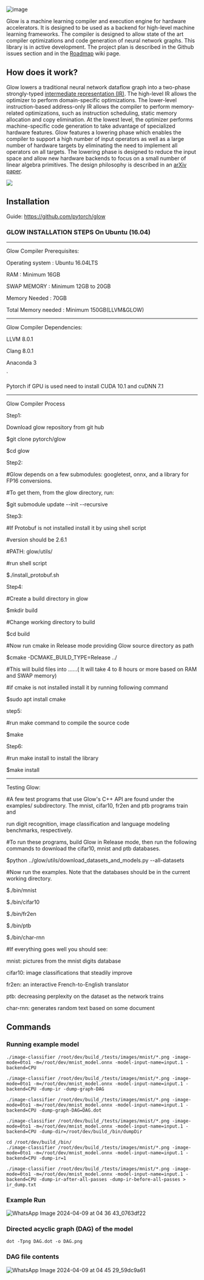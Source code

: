 ![image](https://github.com/srsapireddy/GLOW-Compiler/assets/32967087/6edc1317-98f6-4d23-b51e-5d543694b166)

Glow is a machine learning compiler and execution engine for hardware
accelerators.  It is designed to be used as a backend for high-level machine
learning frameworks.  The compiler is designed to allow state of the art
compiler optimizations and code generation of neural network graphs. This
library is in active development. The project plan is described in the Github
issues section and in the
[Roadmap](https://github.com/pytorch/glow/wiki/Glow-Roadmap) wiki page.

## How does it work?

Glow lowers a traditional neural network dataflow graph into a two-phase
strongly-typed [intermediate representation (IR)](./docs/IR.md). The high-level
IR allows the optimizer to perform domain-specific optimizations. The
lower-level instruction-based address-only IR allows the compiler to perform
memory-related optimizations, such as instruction scheduling, static memory
allocation and copy elimination. At the lowest level, the optimizer performs
machine-specific code generation to take advantage of specialized hardware
features. Glow features a lowering phase which enables the compiler to support a
high number of input operators as well as a large number of hardware targets by
eliminating the need to implement all operators on all targets. The lowering
phase is designed to reduce the input space and allow new hardware backends to
focus on a small number of linear algebra primitives.
The design philosophy is described in an [arXiv paper](https://arxiv.org/abs/1805.00907).

![](./docs/3LevelIR.png)

## Installation 
Guide: https://github.com/pytorch/glow

### GLOW INSTALLATION STEPS On Ubuntu (16.04)

--------------------------------------------------------------------------------------------------------------------------------------------

Glow Compiler Prerequisites:

Operating system : Ubuntu 16.04LTS

RAM : Minimum 16GB

SWAP MEMORY : Minimum 12GB to 20GB

Memory Needed : 70GB

Total Memory needed : Minimum 150GB(LLVM&GLOW)

------------------------------------------------------------------------------------------------------------------------------------------------

Glow Compiler Dependencies:

LLVM 8.0.1

Clang 8.0.1

Anaconda 3

`

Pytorch if GPU is used need to install CUDA 10.1 and cuDNN 7.1

------------------------------------------------------------------------------------------------------------------------------------------------

Glow Compiler Process

Step1:

Download glow repository from git hub

$git clone pytorch/glow

$cd glow

Step2:

#Glow depends on a few submodules: googletest, onnx, and a library for FP16 conversions.

#To get them, from the glow directory, run:

$git submodule update --init --recursive

Step3:

#If Protobuf is not installed install it by using shell script

#version should be 2.6.1

#PATH: glow/utils/

#run shell script

$./install_protobuf.sh

Step4:

#Create a build directory in glow

$mkdir build

#Change working directory to build

$cd build

#Now run cmake in Release mode providing Glow source directory as path

$cmake -DCMAKE_BUILD_TYPE=Release ../

#This will build files into ......( It will take 4 to 8 hours or more based on RAM and SWAP memory)

#if cmake is not installed install it by running following command

$sudo apt install cmake

step5:

#run make command to compile the source code

$make

Step6:

#run make install to install the library

$make install

-----------------------------------------------------------------------------------------------------------------------------------------------------

Testing Glow:

#A few test programs that use Glow's C++ API are found under the examples/ subdirectory. The mnist, cifar10, fr2en and ptb programs train and

run digit recognition, image classification and language modeling benchmarks, respectively.

#To run these programs, build Glow in Release mode, then run the following commands to download the cifar10, mnist and ptb databases.

$python ../glow/utils/download_datasets_and_models.py --all-datasets

#Now run the examples. Note that the databases should be in the current working directory.

$./bin/mnist

$./bin/cifar10

$./bin/fr2en

$./bin/ptb

$./bin/char-rnn

#If everything goes well you should see:

mnist: pictures from the mnist digits database

cifar10: image classifications that steadily improve

fr2en: an interactive French-to-English translator

ptb: decreasing perplexity on the dataset as the network trains

char-rnn: generates random text based on some document

## Commands
### Running example model 
```
./image-classifier /root/dev/build_/tests/images/mnist/*.png -image-mode=0to1 -m=/root/dev/mnist_model.onnx -model-input-name=input.1 -backend=CPU

./image-classifier /root/dev/build_/tests/images/mnist/*.png -image-mode=0to1 -m=/root/dev/mnist_model.onnx -model-input-name=input.1 -backend=CPU -dump-ir -dump-graph-DAG

./image-classifier /root/dev/build_/tests/images/mnist/*.png -image-mode=0to1 -m=/root/dev/mnist_model.onnx -model-input-name=input.1 -backend=CPU -dump-graph-DAG=DAG.dot

./image-classifier /root/dev/build_/tests/images/mnist/*.png -image-mode=0to1 -m=/root/dev/mnist_model.onnx -model-input-name=input.1 -backend=CPU -dump-dir=/root/dev/build_/bin/dumpDir

cd /root/dev/build_/bin/
./image-classifier /root/dev/build_/tests/images/mnist/*.png -image-mode=0to1 -m=/root/dev/mnist_model.onnx -model-input-name=input.1 -backend=CPU -dump-ir=1

./image-classifier /root/dev/build_/tests/images/mnist/*.png -image-mode=0to1 -m=/root/dev/mnist_model.onnx -model-input-name=input.1 -backend=CPU -dump-ir-after-all-passes -dump-ir-before-all-passes > ir_dump.txt
```
### Example Run
![WhatsApp Image 2024-04-09 at 04 36 43_0763df22](https://github.com/srsapireddy/GLOW-Compiler/assets/32967087/768d7e92-72bf-4d63-b36b-58a55d219c58)


### Directed acyclic graph (DAG) of the model 
```
dot -Tpng DAG.dot -o DAG.png
```
### DAG file contents
![WhatsApp Image 2024-04-09 at 04 45 29_59dc9a61](https://github.com/srsapireddy/GLOW-Compiler/assets/32967087/6934fba0-b5bb-4a8b-901c-029b2541aadb)



